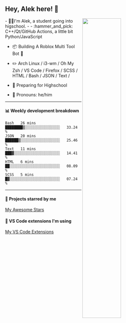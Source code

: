 ## Hey, Alek here! :wave:

<img align="right" width="50%" src="https://github.com/Alektherblxdev/Github-Stats/blob/master/generated/overview.svg">
-   👨‍💻I'm Alek, a student going into higschool. 
-  
-   :hammer_and_pick: C++/Qt/GitHub Actions, a little bit Python/JavaScript

-   :package: Building A Roblox Multi Tool Bot :eyes:

-   :pencil2: Arch Linux / i3-wm / Oh My Zsh / VS Code / Firefox / SCSS / HTML / Bash / JSON / Text / 

-   :seedling: Preparing for Highschool

-   :man: Pronouns: he/him


---


#### :bar_chart: Weekly development breakdown

<!--START_SECTION:waka-->
```text
Bash   26 mins         ████████▒░░░░░░░░░░░░░░░░   33.24 % 
JSON   20 mins         ██████▒░░░░░░░░░░░░░░░░░░   25.46 % 
Text   11 mins         ███▓░░░░░░░░░░░░░░░░░░░░░   14.41 % 
HTML   6 mins          ██░░░░░░░░░░░░░░░░░░░░░░░   08.09 % 
SCSS   5 mins          █▓░░░░░░░░░░░░░░░░░░░░░░░   07.24 % 
```
<!--END_SECTION:waka-->

---

#### :star2: Projects starred by me

[My Awesome Stars](AWESOME-STARS.md)

#### :wrench: VS Code extensions I'm using

[My VS Code Extensions](MY-VSCODE-EXTENSIONS.md)

